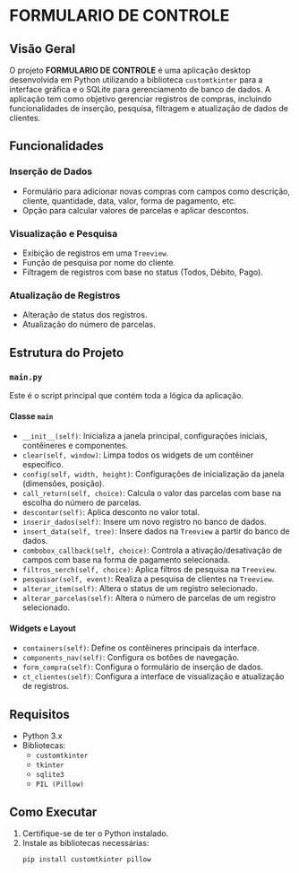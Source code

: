 # FORMULARIO DE CONTROLE

## Visão Geral

O projeto **FORMULARIO DE CONTROLE** é uma aplicação desktop desenvolvida em Python utilizando a biblioteca `customtkinter` para a interface gráfica e o SQLite para gerenciamento de banco de dados. A aplicação tem como objetivo gerenciar registros de compras, incluindo funcionalidades de inserção, pesquisa, filtragem e atualização de dados de clientes.

## Funcionalidades

### Inserção de Dados
- Formulário para adicionar novas compras com campos como descrição, cliente, quantidade, data, valor, forma de pagamento, etc.
- Opção para calcular valores de parcelas e aplicar descontos.

### Visualização e Pesquisa
- Exibição de registros em uma `Treeview`.
- Função de pesquisa por nome do cliente.
- Filtragem de registros com base no status (Todos, Débito, Pago).

### Atualização de Registros
- Alteração de status dos registros.
- Atualização do número de parcelas.

## Estrutura do Projeto

### `main.py`
Este é o script principal que contém toda a lógica da aplicação.

#### Classe `main`
- `__init__(self)`: Inicializa a janela principal, configurações iniciais, contêineres e componentes.
- `clear(self, window)`: Limpa todos os widgets de um contêiner específico.
- `config(self, width, height)`: Configurações de inicialização da janela (dimensões, posição).
- `call_return(self, choice)`: Calcula o valor das parcelas com base na escolha do número de parcelas.
- `descontar(self)`: Aplica desconto no valor total.
- `inserir_dados(self)`: Insere um novo registro no banco de dados.
- `insert_data(self, tree)`: Insere dados na `Treeview` a partir do banco de dados.
- `combobox_callback(self, choice)`: Controla a ativação/desativação de campos com base na forma de pagamento selecionada.
- `filtros_serch(self, choice)`: Aplica filtros de pesquisa na `Treeview`.
- `pesquisar(self, event)`: Realiza a pesquisa de clientes na `Treeview`.
- `alterar_item(self)`: Altera o status de um registro selecionado.
- `alterar_parcelas(self)`: Altera o número de parcelas de um registro selecionado.

#### Widgets e Layout
- `containers(self)`: Define os contêineres principais da interface.
- `components_nav(self)`: Configura os botões de navegação.
- `form_compra(self)`: Configura o formulário de inserção de dados.
- `ct_clientes(self)`: Configura a interface de visualização e atualização de registros.

## Requisitos

- Python 3.x
- Bibliotecas:
  - `customtkinter`
  - `tkinter`
  - `sqlite3`
  - `PIL (Pillow)`

## Como Executar

1. Certifique-se de ter o Python instalado.
2. Instale as bibliotecas necessárias:
   ```bash
   pip install customtkinter pillow
